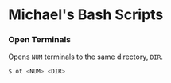 # Michael's Bash Scripts

### Open Terminals

Opens `NUM` terminals to the same directory, `DIR`.

```sh
$ ot <NUM> <DIR>
```
